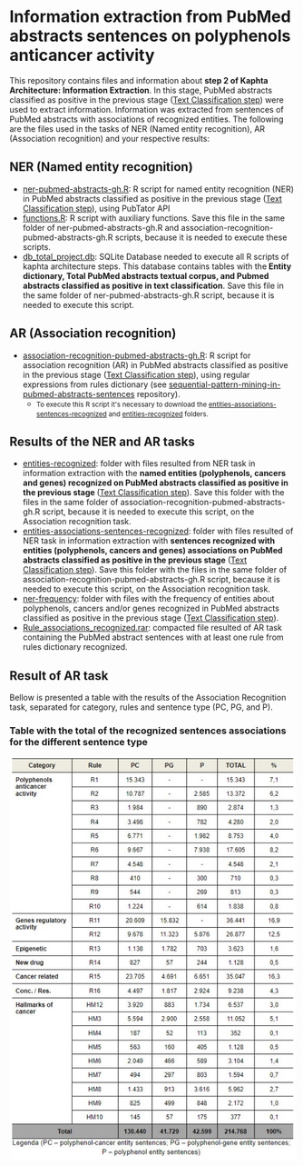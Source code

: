 <h1>Information extraction from PubMed abstracts sentences on polyphenols anticancer activity</h1>

<p>This repository contains files and information about <strong> step 2 of Kaphta Architecture: Information Extraction</strong>. In this stage, PubMed abstracts classified as positive in the previous stage (<a href='https://github.com/ramongsilva/Text-classification-of-pubmed-abstracts-on-polyphenols-anticancer-activity'>Text Classification step</a>) were used to extract information. Information was extracted from sentences of PubMed abstracts with associations of recognized entities. The following are the files used in the tasks of NER (Named entity recognition), AR (Association recognition) and your respective results:</p>

<h2>NER (Named entity recognition)</h2>
<ul>
  <li><a href='https://github.com/ramongsilva/Information-extraction-from-pubmed-abstracts-sentences-about-polyphenols-anticancer-activity/blob/main/ner-pubmed-abstracts-gh.R'>ner-pubmed-abstracts-gh.R</a>: R script for named entity recognition (NER) in PubMed abstracts classified as positive in the previous stage (<a href='https://github.com/ramongsilva/Text-classification-of-pubmed-abstracts-on-polyphenols-anticancer-activity'>Text Classification step</a>), using PubTator API</li>
  <li><a href='https://github.com/ramongsilva/Information-extraction-from-pubmed-abstracts-sentences-about-polyphenols-anticancer-activity/blob/main/functions.R'>functions.R</a>: R script with auxiliary functions. Save this file in the same folder of ner-pubmed-abstracts-gh.R and association-recognition-pubmed-abstracts-gh.R scripts, because it is needed to execute these scripts.</li>
<li><a href='https://drive.google.com/file/d/1lQRdff2YpagowcLcdVSF5z2AO5tdwOIS/view?usp=sharing' target='_blank'>db_total_project.db</a>:  SQLite Database needed to execute all R scripts of kaphta architecture steps. This database contains tables with the<strong> Entity dictionary, Total PubMed abstracts textual corpus, and Pubmed abstracts classified as positive in text classification</strong>. Save this file in the same folder of ner-pubmed-abstracts-gh.R script, because it is needed to execute this script.</li>
</ul>

<h2>AR (Association recognition)</h2>
<ul>
  <li><a href='https://github.com/ramongsilva/Information-extraction-from-pubmed-abstracts-sentences-about-polyphenols-anticancer-activity/blob/main/association-recognition-pubmed-abstracts-gh.R'>association-recognition-pubmed-abstracts-gh.R</a>: R script for association recognition (AR) in PubMed abstracts classified as positive in the previous stage (<a href='https://github.com/ramongsilva/Text-classification-of-pubmed-abstracts-on-polyphenols-anticancer-activity'>Text Classification step</a>), using regular expressions from rules dictionary (see <a href='https://github.com/ramongsilva/sequential-pattern-mining-in-pubmed-abstracts-sentences'>sequential-pattern-mining-in-pubmed-abstracts-sentences</a> repository). 
    <ul><li><small>To execute this R script it's necessary to download the <a href='https://github.com/ramongsilva/Information-extraction-from-pubmed-abstracts-sentences-on-polyphenols-anticancer-activity/tree/main/entities-associations-sentences-recognized'>entities-associations-sentences-recognized</a> and <a href="https://github.com/ramongsilva/Information-extraction-from-pubmed-abstracts-sentences-on-polyphenols-anticancer-activity/tree/main/entities-recognized">entities-recognized</a> folders.</small></li></ul></li>
 </ul>

<h2>Results of the NER and AR tasks</h2>
<ul>
    <li><a href='https://github.com/ramongsilva/Information-extraction-from-pubmed-abstracts-sentences-about-polyphenols-anticancer-activity/tree/main/entities-recognized'>entities-recognized</a>: folder with files resulted from NER task in information extraction with the <strong>named entities (polyphenols, cancers and genes) recognized on PubMed abstracts classified as positive in the previous stage </strong>(<a href='https://github.com/ramongsilva/Text-classification-of-pubmed-abstracts-on-polyphenols-anticancer-activity'>Text Classification step</a>). Save this folder with the files in the same folder of association-recognition-pubmed-abstracts-gh.R script, because it is needed to execute this script, on the Association recognition task.</li>
  <li><a href='https://github.com/ramongsilva/Information-extraction-from-pubmed-abstracts-sentences-about-polyphenols-anticancer-activity/tree/main/entities-associations-sentences-recognized'>entities-associations-sentences-recognized</a>: folder with files resulted of NER task in information extraction with <strong> sentences recognized with entities (polyphenols, cancers and genes) associations on PubMed abstracts classified as positive in the previous stage</strong> (<a href='https://github.com/ramongsilva/Text-classification-of-pubmed-abstracts-on-polyphenols-anticancer-activity'>Text Classification step</a>). Save this folder with the files in the same folder of association-recognition-pubmed-abstracts-gh.R script, because it is needed to execute this script, on the Association recognition task.</li>
    <li><a href='https://github.com/ramongsilva/Information-extraction-from-pubmed-abstracts-sentences-about-polyphenols-anticancer-activity/tree/main/ner-frequency'>ner-frequency</a>: folder with files with the frequency of entities about polyphenols, cancers and/or genes recognized in PubMed abstracts classified as positive in the previous stage (<a href='https://github.com/ramongsilva/Text-classification-of-pubmed-abstracts-on-polyphenols-anticancer-activity'>Text Classification step</a>).</li>
    <li><a href='https://github.com/ramongsilva/Information-extraction-from-pubmed-abstracts-sentences-about-polyphenols-anticancer-activity/blob/main/Rule_associations_recognized.rar'>Rule_associations_recognized.rar</a>: compacted file resulted of AR task containing the PubMed abstract sentences with at least one rule from rules dictionary recognized.</li>
</ul>

<h2>Result of AR task</h2>
<p>Bellow is presented a table with the results of the Association Recognition task, separated for category, rules and sentence type (PC, PG, and P).</p>
<h3>Table with the total of the recognized sentences associations for the different sentence type</h3>
<img src="images/Table-with-association-recognition-result.jpg">



